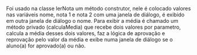 
Foi usado na classe lerNota um método construtor, nele é colocado valores nas variáveis nome, nota 1 e nota 2 com uma janela de diálogo, é exibido em outra janela de diálogo o nome. Para exibir a média é chamado um método privado (calculaMedia) que recebe dois valores por parametro, calcula a média desses dois valores, faz a lógica de aprovação e reprovação pelo valor da média e exibe numa janela de diálogo se o aluno(a) for aprovado(a) ou não. 